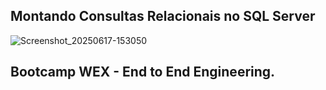 ## Montando Consultas Relacionais no SQL Server 

![Screenshot_20250617-153050](https://github.com/user-attachments/assets/f4cb15ea-1bb3-446d-8b76-3b659dc6d97f)


## Bootcamp WEX - End to End Engineering. 




